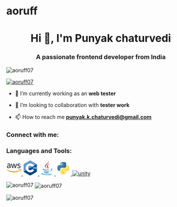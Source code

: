# aoruff
<h1 align="center">Hi 👋, I'm Punyak chaturvedi</h1>
<h3 align="center">A passionate frontend developer from India</h3>

<p align="left"> <img src="https://komarev.com/ghpvc/?username=aoruff07&label=Profile%20views&color=0e75b6&style=flat" alt="aoruff07" /> </p>

<p align="left"> <a href="https://github.com/ryo-ma/github-profile-trophy"><img src="https://github-profile-trophy.vercel.app/?username=aoruff07" alt="aoruff07" /></a> </p>

- 🔭 I’m currently working as an **web tester**

- 👯 I’m looking to collaboration with **tester work**

- 📫 How to reach me **punyak.k.chaturvedi@gmail.com**

<h3 align="left">Connect with me:</h3>
<p align="left">
</p>

<h3 align="left">Languages and Tools:</h3>
<p align="left"> <a href="https://aws.amazon.com" target="_blank" rel="noreferrer"> <img src="https://raw.githubusercontent.com/devicons/devicon/master/icons/amazonwebservices/amazonwebservices-original-wordmark.svg" alt="aws" width="40" height="40"/> </a> <a href="https://www.w3schools.com/cpp/" target="_blank" rel="noreferrer"> <img src="https://raw.githubusercontent.com/devicons/devicon/master/icons/cplusplus/cplusplus-original.svg" alt="cplusplus" width="40" height="40"/> </a> <a href="https://www.java.com" target="_blank" rel="noreferrer"> <img src="https://raw.githubusercontent.com/devicons/devicon/master/icons/java/java-original.svg" alt="java" width="40" height="40"/> </a> <a href="https://www.python.org" target="_blank" rel="noreferrer"> <img src="https://raw.githubusercontent.com/devicons/devicon/master/icons/python/python-original.svg" alt="python" width="40" height="40"/> </a> <a href="https://unity.com/" target="_blank" rel="noreferrer"> <img src="https://www.vectorlogo.zone/logos/unity3d/unity3d-icon.svg" alt="unity" width="40" height="40"/> </a> </p>

<p><img align="left" src="https://github-readme-stats.vercel.app/api/top-langs?username=aoruff07&show_icons=true&locale=en&layout=compact" alt="aoruff07" /></p>

<p>&nbsp;<img align="center" src="https://github-readme-stats.vercel.app/api?username=aoruff07&show_icons=true&locale=en" alt="aoruff07" /></p>

<p><img align="center" src="https://github-readme-streak-stats.herokuapp.com/?user=aoruff07&" alt="aoruff07" /></p>
